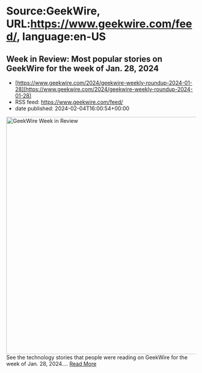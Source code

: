 # Source:GeekWire, URL:https://www.geekwire.com/feed/, language:en-US

## Week in Review: Most popular stories on GeekWire for the week of Jan. 28, 2024
 - [https://www.geekwire.com/2024/geekwire-weekly-roundup-2024-01-28](https://www.geekwire.com/2024/geekwire-weekly-roundup-2024-01-28)
 - RSS feed: https://www.geekwire.com/feed/
 - date published: 2024-02-04T16:00:54+00:00

<img alt="GeekWire Week in Review" class="webfeedsFeaturedVisual wp-post-image" height="630" src="https://cdn.geekwire.com/wp-content/uploads/2015/11/geekwire-week-in-review1.png" width="1200" /><br />See the technology stories that people were reading on GeekWire for the week of Jan. 28, 2024.&#8230; <a href="https://www.geekwire.com/2024/geekwire-weekly-roundup-2024-01-28/">Read More</a>

